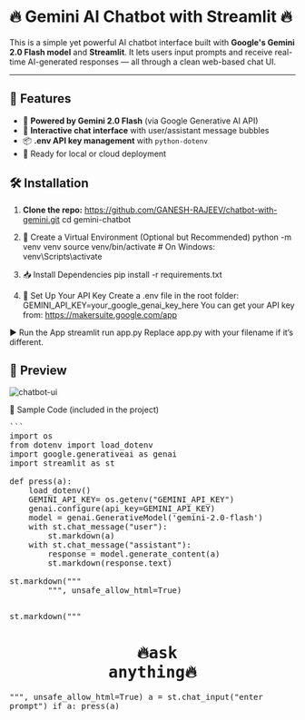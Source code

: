 # 🔥 Gemini AI Chatbot with Streamlit 🔥

This is a simple yet powerful AI chatbot interface built with **Google's Gemini 2.0 Flash model** and **Streamlit**. It lets users input prompts and receive real-time AI-generated responses — all through a clean web-based chat UI.

---

## 🚀 Features

- 🤖 **Powered by Gemini 2.0 Flash** (via Google Generative AI API)
- 💬 **Interactive chat interface** with user/assistant message bubbles
- 📦 **.env API key management** with `python-dotenv`
- 🧠 Ready for local or cloud deployment



## 🛠️ Installation

1. **Clone the repo:**
   https://github.com/GANESH-RAJEEV/chatbot-with-gemini.git
   cd gemini-chatbot

2. 🐍 Create a Virtual Environment (Optional but Recommended)
    python -m venv venv
    source venv/bin/activate  # On Windows: venv\Scripts\activate

3. 📥 Install Dependencies
    pip install -r requirements.txt

4. 🔑 Set Up Your API Key
Create a .env file in the root folder:
GEMINI_API_KEY=your_google_genai_key_here
You can get your API key from: https://makersuite.google.com/app

▶️ Run the App
streamlit run app.py
Replace app.py with your filename if it’s different.


## 📸 Preview
![chatbot-ui](https://github.com/user-attachments/assets/02edf021-7279-4776-a3d0-95ac2be2055a)






🧾 Sample Code (included in the project)

<pre>```
import os
from dotenv import load_dotenv
import google.generativeai as genai
import streamlit as st

def press(a):
    load_dotenv()
    GEMINI_API_KEY= os.getenv("GEMINI_API_KEY")
    genai.configure(api_key=GEMINI_API_KEY)
    model = genai.GenerativeModel('gemini-2.0-flash')
    with st.chat_message("user"):
        st.markdown(a)
    with st.chat_message("assistant"):
        response = model.generate_content(a)
        st.markdown(response.text)

st.markdown("""
        <style> 
            .st-emotion-cache-vkwuri.eacrzsi18
            {
            visibility:hidden;
            }    
        </style>""", unsafe_allow_html=True)

st.markdown("""<h1 style='text-align: center;'> 🔥ask anything🔥</h1>""", unsafe_allow_html=True)
a = st.chat_input("enter prompt")
if a:
    press(a)
```python</pre>



   



